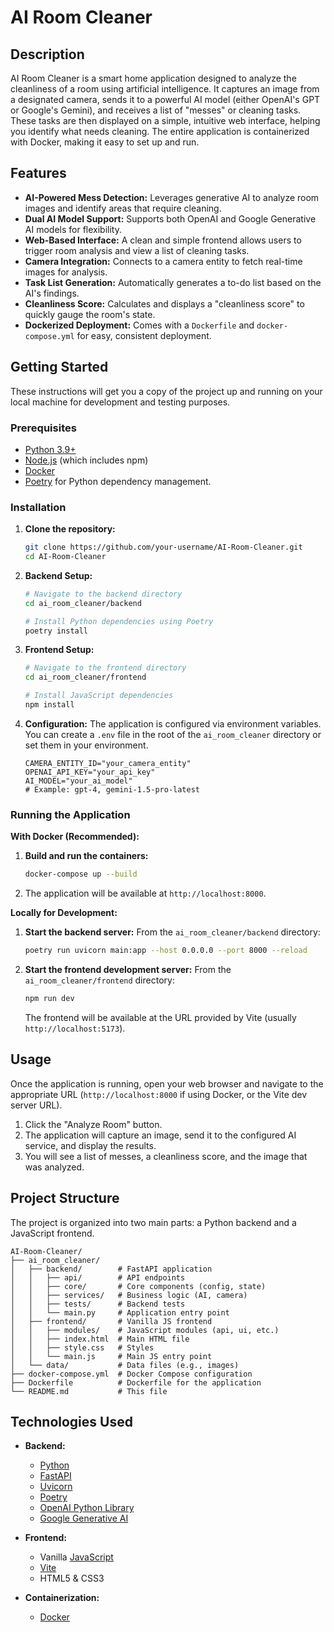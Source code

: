 # AI Room Cleaner

## Description

AI Room Cleaner is a smart home application designed to analyze the cleanliness of a room using artificial intelligence. It captures an image from a designated camera, sends it to a powerful AI model (either OpenAI's GPT or Google's Gemini), and receives a list of "messes" or cleaning tasks. These tasks are then displayed on a simple, intuitive web interface, helping you identify what needs cleaning. The entire application is containerized with Docker, making it easy to set up and run.

## Features

*   **AI-Powered Mess Detection:** Leverages generative AI to analyze room images and identify areas that require cleaning.
*   **Dual AI Model Support:** Supports both OpenAI and Google Generative AI models for flexibility.
*   **Web-Based Interface:** A clean and simple frontend allows users to trigger room analysis and view a list of cleaning tasks.
*   **Camera Integration:** Connects to a camera entity to fetch real-time images for analysis.
*   **Task List Generation:** Automatically generates a to-do list based on the AI's findings.
*   **Cleanliness Score:** Calculates and displays a "cleanliness score" to quickly gauge the room's state.
*   **Dockerized Deployment:** Comes with a `Dockerfile` and `docker-compose.yml` for easy, consistent deployment.

## Getting Started

These instructions will get you a copy of the project up and running on your local machine for development and testing purposes.

### Prerequisites

*   [Python 3.9+](https://www.python.org/)
*   [Node.js](https://nodejs.org/) (which includes npm)
*   [Docker](https://www.docker.com/get-started)
*   [Poetry](https://python-poetry.org/docs/#installation) for Python dependency management.

### Installation

1.  **Clone the repository:**
    ```bash
    git clone https://github.com/your-username/AI-Room-Cleaner.git
    cd AI-Room-Cleaner
    ```

2.  **Backend Setup:**
    ```bash
    # Navigate to the backend directory
    cd ai_room_cleaner/backend

    # Install Python dependencies using Poetry
    poetry install
    ```

3.  **Frontend Setup:**
    ```bash
    # Navigate to the frontend directory
    cd ai_room_cleaner/frontend

    # Install JavaScript dependencies
    npm install
    ```

4.  **Configuration:**
    The application is configured via environment variables. You can create a `.env` file in the root of the `ai_room_cleaner` directory or set them in your environment.

    ```
    CAMERA_ENTITY_ID="your_camera_entity"
    OPENAI_API_KEY="your_api_key"
    AI_MODEL="your_ai_model"
    # Example: gpt-4, gemini-1.5-pro-latest
    ```

### Running the Application

**With Docker (Recommended):**

1.  **Build and run the containers:**
    ```bash
    docker-compose up --build
    ```

2.  The application will be available at `http://localhost:8000`.

**Locally for Development:**

1.  **Start the backend server:**
    From the `ai_room_cleaner/backend` directory:
    ```bash
    poetry run uvicorn main:app --host 0.0.0.0 --port 8000 --reload
    ```

2.  **Start the frontend development server:**
    From the `ai_room_cleaner/frontend` directory:
    ```bash
    npm run dev
    ```
    The frontend will be available at the URL provided by Vite (usually `http://localhost:5173`).

## Usage

Once the application is running, open your web browser and navigate to the appropriate URL (`http://localhost:8000` if using Docker, or the Vite dev server URL).

1.  Click the "Analyze Room" button.
2.  The application will capture an image, send it to the configured AI service, and display the results.
3.  You will see a list of messes, a cleanliness score, and the image that was analyzed.

## Project Structure

The project is organized into two main parts: a Python backend and a JavaScript frontend.

```
AI-Room-Cleaner/
├── ai_room_cleaner/
│   ├── backend/        # FastAPI application
│   │   ├── api/        # API endpoints
│   │   ├── core/       # Core components (config, state)
│   │   ├── services/   # Business logic (AI, camera)
│   │   ├── tests/      # Backend tests
│   │   └── main.py     # Application entry point
│   ├── frontend/       # Vanilla JS frontend
│   │   ├── modules/    # JavaScript modules (api, ui, etc.)
│   │   ├── index.html  # Main HTML file
│   │   ├── style.css   # Styles
│   │   └── main.js     # Main JS entry point
│   └── data/           # Data files (e.g., images)
├── docker-compose.yml  # Docker Compose configuration
├── Dockerfile          # Dockerfile for the application
└── README.md           # This file
```

## Technologies Used

*   **Backend:**
    *   [Python](https://www.python.org/)
    *   [FastAPI](https://fastapi.tiangolo.com/)
    *   [Uvicorn](https://www.uvicorn.org/)
    *   [Poetry](https://python-poetry.org/)
    *   [OpenAI Python Library](https://github.com/openai/openai-python)
    *   [Google Generative AI](https://github.com/google/generative-ai-python)

*   **Frontend:**
    *   Vanilla [JavaScript](https://developer.mozilla.org/en-US/docs/Web/JavaScript)
    *   [Vite](https://vitejs.dev/)
    *   HTML5 & CSS3

*   **Containerization:**
    *   [Docker](https://www.docker.com/)